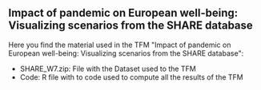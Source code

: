 ## Impact of pandemic on European well-being: Visualizing scenarios from the SHARE database

Here you find the material used in the TFM "Impact of pandemic on European well-being: Visualizing scenarios from the SHARE database":

- SHARE_W7.zip: File with the Dataset used to the TFM
- Code: R file with to code used to compute all the results of the TFM



